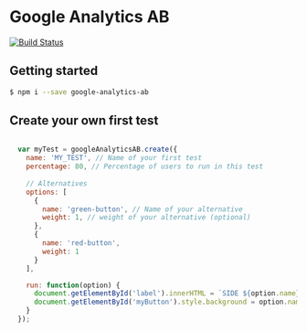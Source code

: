 # Google Analytics AB

[![Build Status](https://travis-ci.org/tacnoman/googleAnalyticsAB.svg?branch=master)](https://travis-ci.org/tacnoman/googleAnalyticsAB)

## Getting started

```bash
$ npm i --save google-analytics-ab
```

## Create your own first test

```js

  var myTest = googleAnalyticsAB.create({
    name: 'MY_TEST', // Name of your first test
    percentage: 80, // Percentage of users to run in this test
    
    // Alternatives
    options: [
      {
        name: 'green-button', // Name of your alternative
        weight: 1, // weight of your alternative (optional)
      },
      {
        name: 'red-button',
        weight: 1
      }
    ],

    run: function(option) {
      document.getElementById('label').innerHTML = `SIDE ${option.name}`;
      document.getElementById('myButton').style.background = option.name === 'green-button' ? '#0F0' : '#F00';
    }
  });

```
